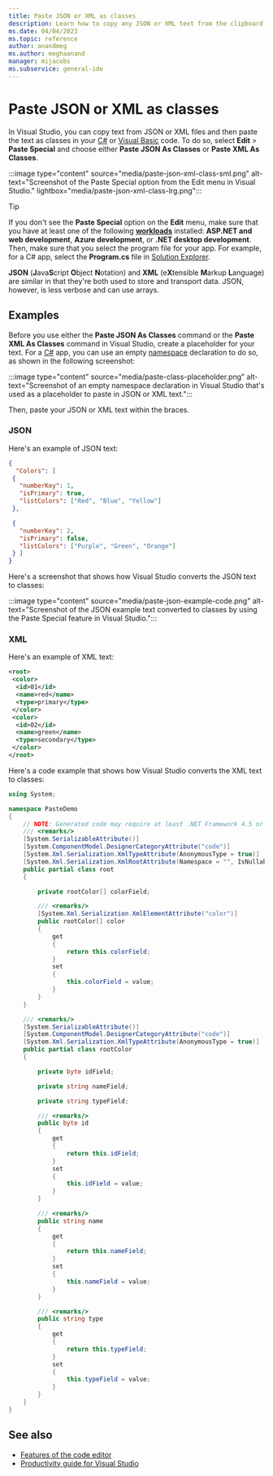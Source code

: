 ```yaml
---
title: Paste JSON or XML as classes
description: Learn how to copy any JSON or XML text from the clipboard and then paste it as .NET classes into C# or Visual Basic code.
ms.date: 04/04/2023
ms.topic: reference
author: anandmeg
ms.author: meghaanand
manager: mijacobs
ms.subservice: general-ide
---
```

# Paste JSON or XML as classes

In Visual Studio, you can copy text from JSON or XML files and then paste the text as classes in your [C#](/dotnet/csharp/) or [Visual Basic](/dotnet/visual-basic/) code. To do so, select **Edit** > **Paste Special** and choose either **Paste JSON As Classes** or **Paste XML As Classes**.

:::image type="content" source="media/paste-json-xml-class-sml.png" alt-text="Screenshot of the Paste Special option from the Edit menu in Visual Studio." lightbox="media/paste-json-xml-class-lrg.png":::

> [!TIP]
> If you don't see the **Paste Special** option on the **Edit** menu, make sure that you have at least one of the following [**workloads**](../../install/modify-visual-studio.md#change-workloads-or-individual-components) installed: **ASP.NET and web development**, **Azure development**, or **.NET desktop development**. Then, make sure that you select the program file for your app. For example, for a C# app, select the **Program.cs** file in [Solution Explorer](../use-solution-explorer.md).

**JSON** (**J**ava**S**cript **O**bject **N**otation) and **XML** (e**X**tensible **M**arkup **L**anguage) are similar in that they're both used to store and transport data. JSON, however, is less verbose and can use arrays.

## Examples

Before you use either the **Paste JSON As Classes** command or the **Paste XML As Classes** command in Visual Studio, create a placeholder for your text. For a [C#](/dotnet/csharp/) app, you can use an empty [namespace](/dotnet/csharp/language-reference/keywords/namespace) declaration to do so, as shown in the following screenshot:

:::image type="content" source="media/paste-class-placeholder.png" alt-text="Screenshot of an empty namespace declaration in Visual Studio that's used as a placeholder to paste in JSON or XML text.":::

Then, paste your JSON or XML text within the braces.

### JSON

Here's an example of JSON text:

```json
{
  "Colors": [
 {
   "numberKey": 1,
   "isPrimary": true,
   "listColors": ["Red", "Blue", "Yellow"]
 },

 {
   "numberKey": 2,
   "isPrimary": false,
   "listColors": ["Purple", "Green", "Orange"]
 } ]
}
```

Here's a screenshot that shows how Visual Studio converts the JSON text to classes:

:::image type="content" source="media/paste-json-example-code.png" alt-text="Screenshot of the JSON example text converted to classes by using the Paste Special feature in Visual Studio.":::

### XML

Here's an example of XML text:

```xml
<root>
 <color>
  <id>01</id>
  <name>red</name>
  <type>primary</type>
 </color>
 <color>
  <id>02</id>
  <name>green</name>
  <type>secondary</type>
 </color>
</root>
```

Here's a code example that shows how Visual Studio converts the XML text to classes:

```csharp
using System;

namespace PasteDemo
{
    // NOTE: Generated code may require at least .NET Framework 4.5 or .NET Core/Standard 2.0.
    /// <remarks/>
    [System.SerializableAttribute()]
    [System.ComponentModel.DesignerCategoryAttribute("code")]
    [System.Xml.Serialization.XmlTypeAttribute(AnonymousType = true)]
    [System.Xml.Serialization.XmlRootAttribute(Namespace = "", IsNullable = false)]
    public partial class root
    {

        private rootColor[] colorField;

        /// <remarks/>
        [System.Xml.Serialization.XmlElementAttribute("color")]
        public rootColor[] color
        {
            get
            {
                return this.colorField;
            }
            set
            {
                this.colorField = value;
            }
        }
    }

    /// <remarks/>
    [System.SerializableAttribute()]
    [System.ComponentModel.DesignerCategoryAttribute("code")]
    [System.Xml.Serialization.XmlTypeAttribute(AnonymousType = true)]
    public partial class rootColor
    {

        private byte idField;

        private string nameField;

        private string typeField;

        /// <remarks/>
        public byte id
        {
            get
            {
                return this.idField;
            }
            set
            {
                this.idField = value;
            }
        }

        /// <remarks/>
        public string name
        {
            get
            {
                return this.nameField;
            }
            set
            {
                this.nameField = value;
            }
        }

        /// <remarks/>
        public string type
        {
            get
            {
                return this.typeField;
            }
            set
            {
                this.typeField = value;
            }
        }
    }
}

```

## See also

- [Features of the code editor](../../ide/writing-code-in-the-code-and-text-editor.md)
- [Productivity guide for Visual Studio](../productivity-features.md)
